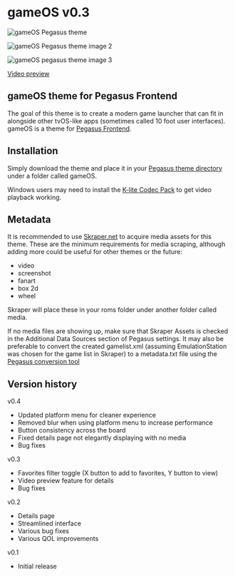 # gameOS v0.3

![gameOS Pegasus theme](https://i.imgur.com/FeGjoC8.png)

![gameOS Pegasus theme image 2](https://i.imgur.com/ebBfIiu.png)

![gameOS pegasus theme image 3](https://i.imgur.com/7r0yx8K.png)

[Video preview](https://youtu.be/bqA817pnLsI)



## gameOS theme for Pegasus Frontend

The goal of this theme is to create a modern game launcher that can fit in alongside other tvOS-like apps (sometimes called 10 foot user interfaces). gameOS is a theme for [Pegasus Frontend](http://pegasus-frontend.org/).

## Installation

Simply download the theme and place it in your [Pegasus theme directory](http://pegasus-frontend.org/docs/user-guide/installing-themes/) under a folder called gameOS.

Windows users may need to install the [K-lite Codec Pack](https://www.codecguide.com/download_kl.htm) to get video playback working.

## Metadata

It is recommended to use [Skraper.net](http://www.skraper.net/) to acquire media assets for this theme. These are the minimum requirements for media scraping, although adding more could be useful for other themes or the future:

- video
- screenshot
- fanart
- box 2d
- wheel

Skraper will place these in your roms folder under another folder called media.

If no media files are showing up, make sure that Skraper Assets is checked in the Additional Data Sources section of Pegasus settings. It may also be preferable to convert the created gamelist.xml (assuming EmulationStation was chosen for the game list in Skraper) to a metadata.txt file using the [Pegasus conversion tool](http://pegasus-frontend.org/tools/convert/)

## Version history

v0.4
- Updated platform menu for cleaner experience
- Removed blur when using platform menu to increase performance
- Button consistency across the board
- Fixed details page not elegantly displaying with no media
- Bug fixes

v0.3
- Favorites filter toggle (X button to add to favorites, Y button to view)
- Video preview feature for details
- Bug fixes

v0.2
- Details page
- Streamlined interface
- Various bug fixes
- Various QOL improvements

v0.1
- Initial release
